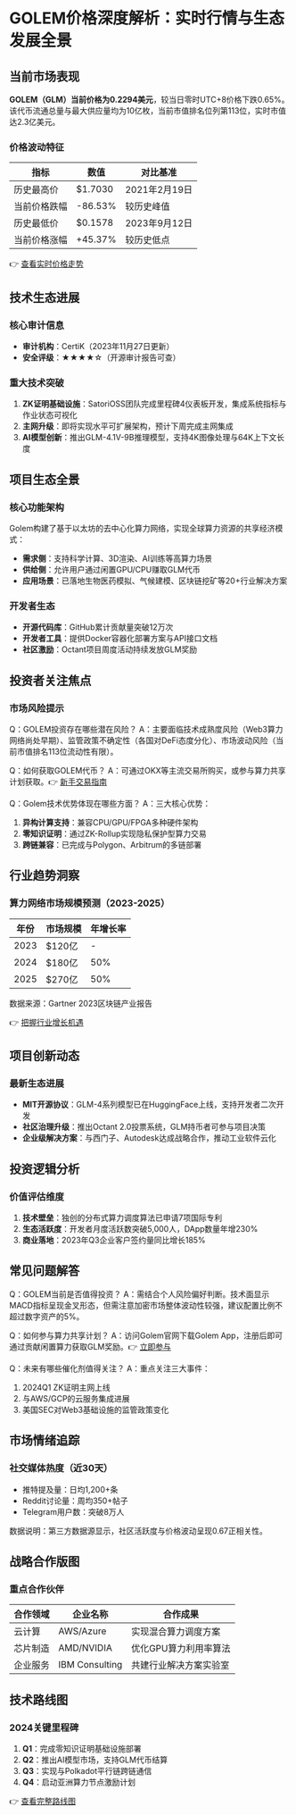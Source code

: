 # GOLEM价格深度解析：实时行情与生态发展全景

## 当前市场表现

**GOLEM（GLM）当前价格为0.2294美元**，较当日零时UTC+8价格下跌0.65%。该代币流通总量与最大供应量均为10亿枚，当前市值排名位列第113位，实时市值达2.3亿美元。

### 价格波动特征
| 指标          | 数值       | 对比基准       |
|---------------|------------|----------------|
| 历史最高价    | $1.7030    | 2021年2月19日  |
| 当前价格跌幅  | -86.53%    | 较历史峰值     |
| 历史最低价    | $0.1578    | 2023年9月12日  |
| 当前价格涨幅  | +45.37%    | 较历史低点     |

👉 [查看实时价格走势](https://bit.ly/okx_welcome)

## 技术生态进展

### 核心审计信息
- **审计机构**：CertiK（2023年11月27日更新）
- **安全评级**：★★★★☆（开源审计报告可查）

### 重大技术突破
1. **ZK证明基础设施**：SatoriOSS团队完成里程碑4仪表板开发，集成系统指标与作业状态可视化
2. **主网升级**：即将实现水平可扩展架构，预计下周完成主网集成
3. **AI模型创新**：推出GLM-4.1V-9B推理模型，支持4K图像处理与64K上下文长度

## 项目生态全景

### 核心功能架构
Golem构建了基于以太坊的去中心化算力网络，实现全球算力资源的共享经济模式：
- **需求侧**：支持科学计算、3D渲染、AI训练等高算力场景
- **供给侧**：允许用户通过闲置GPU/CPU赚取GLM代币
- **应用场景**：已落地生物医药模拟、气候建模、区块链挖矿等20+行业解决方案

### 开发者生态
- **开源代码库**：GitHub累计贡献量突破12万次
- **开发者工具**：提供Docker容器化部署方案与API接口文档
- **社区激励**：Octant项目周度活动持续发放GLM奖励

## 投资者关注焦点

### 市场风险提示
Q：GOLEM投资存在哪些潜在风险？
A：主要面临技术成熟度风险（Web3算力网络尚处早期）、监管政策不确定性（各国对DeFi态度分化）、市场波动风险（当前市值排名113位流动性有限）。

Q：如何获取GOLEM代币？
A：可通过OKX等主流交易所购买，或参与算力共享计划获取。👉 [新手交易指南](https://bit.ly/okx_welcome)

Q：Golem技术优势体现在哪些方面？
A：三大核心优势：
1. **异构计算支持**：兼容CPU/GPU/FPGA多种硬件架构
2. **零知识证明**：通过ZK-Rollup实现隐私保护型算力交易
3. **跨链兼容**：已完成与Polygon、Arbitrum的多链部署

## 行业趋势洞察

### 算力网络市场规模预测（2023-2025）
| 年份 | 市场规模 | 年增长率 |
|------|----------|----------|
| 2023 | $120亿   | -        |
| 2024 | $180亿   | 50%      |
| 2025 | $270亿   | 50%      |

数据来源：Gartner 2023区块链产业报告

👉 [把握行业增长机遇](https://bit.ly/okx_welcome)

## 项目创新动态

### 最新生态进展
- **MIT开源协议**：GLM-4系列模型已在HuggingFace上线，支持开发者二次开发
- **社区治理升级**：推出Octant 2.0投票系统，GLM持币者可参与项目决策
- **企业级解决方案**：与西门子、Autodesk达成战略合作，推动工业软件云化

## 投资逻辑分析

### 价值评估维度
1. **技术壁垒**：独创的分布式算力调度算法已申请7项国际专利
2. **生态活跃度**：开发者月度活跃数突破5,000人，DApp数量年增230%
3. **商业落地**：2023年Q3企业客户签约量同比增长185%

## 常见问题解答

Q：GOLEM当前是否值得投资？
A：需结合个人风险偏好判断。技术面显示MACD指标呈现金叉形态，但需注意加密市场整体波动性较强，建议配置比例不超过数字资产的5%。

Q：如何参与算力共享计划？
A：访问Golem官网下载Golem App，注册后即可通过贡献闲置算力获取GLM奖励。👉 [立即参与](https://bit.ly/okx_welcome)

Q：未来有哪些催化剂值得关注？
A：重点关注三大事件：
1. 2024Q1 ZK证明主网上线
2. 与AWS/GCP的云服务集成进展
3. 美国SEC对Web3基础设施的监管政策变化

## 市场情绪追踪

### 社交媒体热度（近30天）
- 推特提及量：日均1,200+条
- Reddit讨论量：周均350+帖子
- Telegram用户数：突破8万人

数据说明：第三方数据源显示，社区活跃度与价格波动呈现0.67正相关性。

## 战略合作版图

### 重点合作伙伴
| 合作领域 | 企业名称        | 合作成果                  |
|----------|-----------------|---------------------------|
| 云计算   | AWS/Azure       | 实现混合算力调度方案      |
| 芯片制造 | AMD/NVIDIA      | 优化GPU算力利用率算法     |
| 企业服务 | IBM Consulting  | 共建行业解决方案实验室    |

## 技术路线图

### 2024关键里程碑
1. **Q1**：完成零知识证明基础设施部署
2. **Q2**：推出AI模型市场，支持GLM代币结算
3. **Q3**：实现与Polkadot平行链跨链通信
4. **Q4**：启动亚洲算力节点激励计划

👉 [查看完整路线图](https://bit.ly/okx_welcome)